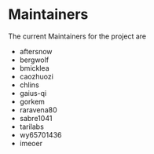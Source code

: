 # Maintainers

The current Maintainers for the project are

- aftersnow
- bergwolf
- bmicklea
- caozhuozi
- chlins
- gaius-qi
- gorkem
- raravena80
- sabre1041
- tarilabs
- wy65701436
- imeoer

